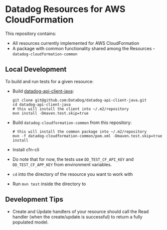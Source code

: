 # Datadog Resources for AWS CloudFormation

This repository contains:

* All resources currently implemented for AWS CloudFormation
* A package with common functionality shared among the Resources - `datadog-cloudformation-common`

## Local Development

To build and run tests for a given resource:

* Build [datadog-api-client-java](https://github.com/DataDog/datadog-api-client-java):

    ```
    git clone git@github.com:DataDog/datadog-api-client-java.git
    cd datadog-api-client-java
    # this will install the client into ~/.m2/repository
    mvn install -Dmaven.test.skip=true
    ```

* Build `datadog-cloudformation-common` from this repository:

    ```
    # this will install the common package into ~/.m2/repository
    mvn -f datadog-cloudformation-common/pom.xml -Dmaven.test.skip=true install
    ```

* Install cfn-cli
* Do note that for now, the tests use `DD_TEST_CF_API_KEY` and `DD_TEST_CF_APP_KEY` from environment variables.
* `cd` into the directory of the resource you want to work with
* Run `mvn test` inside the directory to 

## Development Tips

* Create and Update handlers of your resource should call the Read handler (when the create/update is successful) to return a fully populated model.
